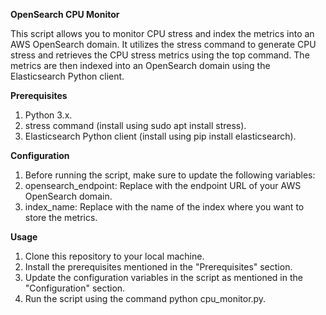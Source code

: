 **OpenSearch CPU Monitor**

This script allows you to monitor CPU stress and index the metrics into an AWS OpenSearch domain. It utilizes the stress command to generate CPU stress and retrieves the CPU stress metrics using the top command. The metrics are then indexed into an OpenSearch domain using the Elasticsearch Python client.

**Prerequisites**
1. Python 3.x.
2. stress command (install using sudo apt install stress).
3. Elasticsearch Python client (install using pip install elasticsearch).

**Configuration**

1. Before running the script, make sure to update the following variables:
2. opensearch_endpoint: Replace with the endpoint URL of your AWS OpenSearch domain.
3. index_name: Replace with the name of the index where you want to store the metrics.

**Usage**

1. Clone this repository to your local machine.
2. Install the prerequisites mentioned in the "Prerequisites" section.
3. Update the configuration variables in the script as mentioned in the "Configuration" section.
4. Run the script using the command python cpu_monitor.py.
